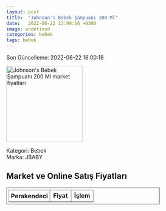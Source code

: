 ```yaml
---
layout: post
title:  "Johnson's Bebek Şampuanı 200 Ml"
date:   2022-06-22 13:00:16 +0300
image: undefined
categories: bebek
tags: bebek
---
```


Son Güncelleme: 2022-06-22 16:00:16

<img src="undefined" width="200" alt="Johnson's Bebek Şampuanı 200 Ml market fiyatları" />

Kategori: Bebek
<br />
Marka: JBABY

<h2>Market ve Online Satış Fiyatları</h2>

<table border="1" style="padding: 5px;width:80%;">
  <tr>
    <td style="padding: 5px;"><strong>Perakendeci</strong></td>
    <td><strong>Fiyat</strong></td>
    <td><strong>İşlem</strong></td>
  </tr>
  
</table>

